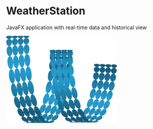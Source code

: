 # WeatherStation
JavaFX application with real-time data and historical view  

![alt tag](https://raw.githubusercontent.com/CroModder/WeatherStation/master/Documentation/images/ws_logo.png)
